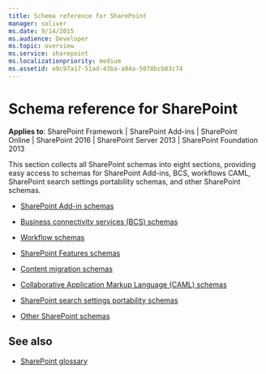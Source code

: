 ```yaml
---
title: Schema reference for SharePoint
manager: soliver
ms.date: 9/14/2015
ms.audience: Developer
ms.topic: overview
ms.service: sharepoint
ms.localizationpriority: medium
ms.assetid: e9c97a17-51ad-43ba-a94a-5078bcb83c74
---
```


# Schema reference for SharePoint

**Applies to**: SharePoint Framework | SharePoint Add-ins | SharePoint Online | SharePoint 2016 | SharePoint Server 2013 | SharePoint Foundation 2013 

This section collects all SharePoint schemas into eight sections, providing easy access to schemas for SharePoint Add-ins, BCS, workflows CAML, SharePoint search settings portability schemas, and other SharePoint schemas.

- [SharePoint Add-in schemas](sharepoint-add-in-schemas.md)

- [Business connectivity services (BCS) schemas](business-connectivity-services-bcs-schemas.md)

- [Workflow schemas](workflow-schemas.md)

- [SharePoint Features schemas](sharepoint-features-schemas.md)

- [Content migration schemas](content-migration-schemas.md)

- [Collaborative Application Markup Language (CAML) schemas](collaborative-application-markup-language-caml-schemas.md)

- [SharePoint search settings portability schemas](sharepoint-search-settings-portability-schemas.md)

- [Other SharePoint schemas](other-sharepoint-schemas.md)


## See also

- [SharePoint glossary](../general-development/sharepoint-glossary.md) 





